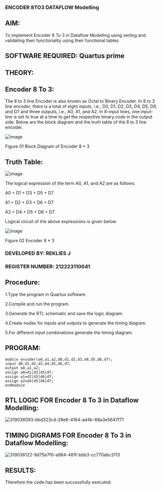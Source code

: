 ### ENCODER 8TO3 DATAFLOW Modelling

## AIM:

To implement  Encoder 8 To 3 in Dataflow Modelling using verilog and validating their functionality using their functional tables

## SOFTWARE REQUIRED: Quartus prime

## THEORY:

## Encoder 8 To 3:

The 8 to 3 line Encoder is also known as Octal to Binary Encoder. In 8 to 3 line encoder, there is a total of eight inputs, i.e., D0, D1, D2, D3, D4, D5, D6, and D7 and three outputs, i.e., A0, A1, and A2. In 8-input lines, one input-line is set to true at a time to get the respective binary code in the output side. Below are the block diagram and the truth table of the 8 to 3 line encoder.

![image](https://github.com/naavaneetha/ENCODER8TO3DATAFLOW/assets/154305477/0bc242c1-eb9e-4c47-afe5-30428470efc3)

Figure 01  Block Diagram of Encoder 8 * 3

## Truth Table:

![image](https://github.com/naavaneetha/ENCODER8TO3DATAFLOW/assets/154305477/35496b14-ae6e-4cd1-9abd-d6736b576575)

The logical expression of the term A0, A1, and A2 are as follows:

A0 = D1 + D3 + D5 + D7

A1 = D2 + D3 + D6 + D7

A2 = D4 + D5 + D6 + D7

Logical circuit of the above expressions is given below:

![image](https://github.com/naavaneetha/ENCODER8TO3DATAFLOW/assets/154305477/95acaee6-c873-4c75-89eb-ef09fb158053)

Figure 02  Encoder 8 * 3

### DEVELOPED BY: REKLIES J
### REGISTER NUMBER: 212223110041

## Procedure:

1.Type the program in Quartus software.

2.Compile and run the program.

3.Generate the RTL schematic and save the logic diagram.

4.Create nodes for inputs and outputs to generate the timing diagram.

5.For different input combinations generate the timing diagram.

## PROGRAM:
```
module encoder(a0,a1,a2,d0,d1,d2,d3,d4,d5,d6,d7);
input d0,d1,d2,d3,d4,d5,d6,d7;
output a0,a1,a2;
assign a0=d1|d3|d5|d7;
assign a1=d2|d3|d6|d7;
assign a2=d4|d5|d6|d7;
endmodule
```
## RTL LOGIC FOR Encoder 8 To 3 in Dataflow Modelling:
![319036093-bbd323cd-28e6-4164-ad4b-68a3e5647f71](https://github.com/Keerthana-VJ/ENCODER8TO3DATAFLOW/assets/149347704/751cff35-8d5a-4757-8ed7-0aa51f1689e9)


## TIMING DIGRAMS FOR Encoder 8 To 3 in Dataflow Modelling:
![319036122-9d75e7f0-a884-481f-bbb3-cc770abc3113](https://github.com/Keerthana-VJ/ENCODER8TO3DATAFLOW/assets/149347704/38557d7c-a6bc-4803-a72a-1a674c121f37)


## RESULTS:
Therefore the code has been successfully executed.




